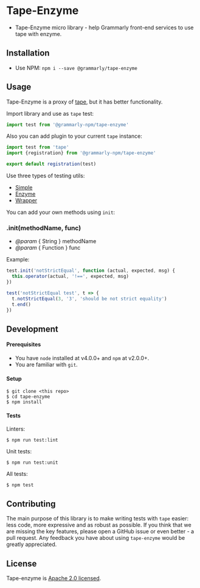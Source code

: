 # Tape-Enzyme

* Tape-Enzyme micro library - help Grammarly front-end services to use tape with enzyme.

## Installation

- Use NPM: `npm i --save @grammarly/tape-enzyme`

## Usage

Tape-Enzyme is a proxy of [tape](https://github.com/substack/tape), but it has better functionality.

Import library and use as `tape` test:

```js
import test from '@grammarly-npm/tape-enzyme'
```

Also you can add plugin to your current `tape` instance:

```js
import test from 'tape'
import {registration} from '@grammarly-npm/tape-enzyme'

export default registration(test)
```

Use three types of testing utils:

* [Simple](https://github.com/grammarly/tape-enzyme/blob/master/doc/simple.md)
* [Enzyme](https://github.com/grammarly/tape-enzyme/blob/master/doc/enzyme.md)
* [Wrapper](https://github.com/grammarly/tape-enzyme/blob/master/doc/wrapper.md)

You can add your own methods using `init`:

### .init(methodName, func)

* *@param* { String } methodName
* *@param* { Function } func

Example:

```js
test.init('notStrictEqual', function (actual, expected, msg) {
  this.operator(actual, '!==', expected, msg)
})

test('notStrictEqual test', t => {
  t.notStrictEqual(3, '3', 'should be not strict equality')
  t.end()
})

```

## Development

#### Prerequisites

* You have `node` installed at v4.0.0+ and `npm` at v2.0.0+.
* You are familiar with `git`.

#### Setup

```shell
$ git clone <this repo>
$ cd tape-enzyme
$ npm install
```

#### Tests

Linters:

```shell
$ npm run test:lint
```

Unit tests:

```shell
$ npm run test:unit
```

All tests:

```shell
$ npm test
```


## Contributing

The main purpose of this library is to make writing tests with `tape` easier: 
less code, more expressive and as robust as possible. If you think that we are missing 
the key features, please open a GitHub issue or even better - a pull request. 
Any feedback you have about using `tape-enzyme` would be greatly appreciated.

## License

Tape-enzyme is [Apache 2.0 licensed](./LICENSE.md).


